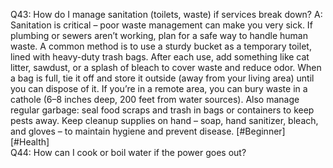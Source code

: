 Q43: How do I manage sanitation (toilets, waste) if services break down?
A: Sanitation is critical – poor waste management can make you very sick. If plumbing or sewers aren’t working, plan for a safe way to handle human waste. A common method is to use a sturdy bucket as a temporary toilet, lined with heavy-duty trash bags. After each use, add something like cat litter, sawdust, or a splash of bleach to cover waste and reduce odor. When a bag is full, tie it off and store it outside (away from your living area) until you can dispose of it. If you’re in a remote area, you can bury waste in a cathole (6–8 inches deep, 200 feet from water sources). Also manage regular garbage: seal food scraps and trash in bags or containers to keep pests away. Keep cleanup supplies on hand – soap, hand sanitizer, bleach, and gloves – to maintain hygiene and prevent disease. [#Beginner] [#Health]  
Q44: How can I cook or boil water if the power goes out?